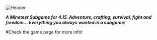 ![Header](https://raw.githubusercontent.com/azekillDIABLO/Bountiful-Blossoms--Halcyon-Days/master/menu/header.png)

***A Minetest Subgame for 4.15. Adventure, crafting, survival, fight and freedom... Everything you always wanted in a subgame!***

#Check the game page for more info!
